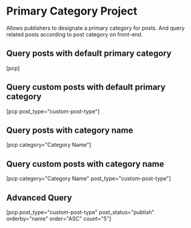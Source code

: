 # Primary Category Project
Allows publishers to designate a primary category for posts. And query related posts according to post category on front-end.

## Query posts with default primary category
[pcp]

## Query custom posts with default primary category
[pcp post_type="custom-post-type"]

## Query posts with category name
[pcp category="Category Name"]

## Query custom posts with category name
[pcp category="Category Name" post_type="custom-post-type"]

## Advanced Query
[pcp post_type="custom-post-type" post_status="publish" orderby="name" order="ASC" count="5"]
